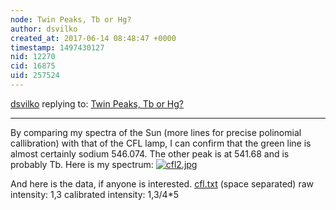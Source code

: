```yaml
---
node: Twin Peaks, Tb or Hg?
author: dsvilko
created_at: 2017-06-14 08:48:47 +0000
timestamp: 1497430127
nid: 12270
cid: 16875
uid: 257524
---
```




[dsvilko](../profile/dsvilko) replying to: [Twin Peaks, Tb or Hg?](../notes/cfastie/10-06-2015/twin-peaks-tb-or-hg)

----
By comparing my spectra of the Sun (more lines for precise polinomial callibration) with that of the CFL lamp, I can confirm that the green line is almost certainly sodium 546.074. The other peak is at 541.68 and is probably Tb. 
Here is my spectrum:
[![cfl2.jpg](https://publiclab.org/system/images/photos/000/020/783/large/cfl2.jpg)](https://publiclab.org/system/images/photos/000/020/783/original/cfl2.jpg)

And here is the data, if anyone is interested. 
<a href="https://publiclab.org/system/images/photos/000/020/784/original/cfl.txt"><i class="fa fa-file"></i> cfl.txt</a> (space separated)
raw intensity:  1,3
calibrated intensity: 1,3/4*5

